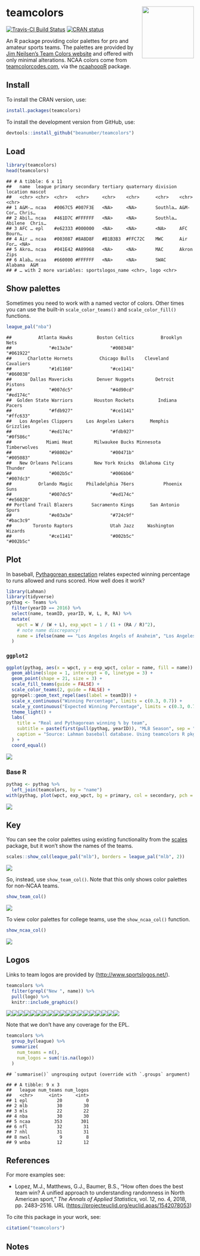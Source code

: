 
# teamcolors <img src='man/figures/logo.png' align="right" height="139" />

<!-- badges: start -->

[![Travis-CI Build
Status](https://travis-ci.org/beanumber/teamcolors.svg?branch=master)](https://travis-ci.org/beanumber/teamcolors)
[![CRAN
status](https://www.r-pkg.org/badges/version/teamcolors)](https://cran.r-project.org/package=teamcolors)
<!-- badges: end -->

An R package providing color palettes for pro and amateur sports teams.
The palettes are provided by [Jim Neilsen’s Team Colors
website](http://jim-nielsen.com/teamcolors/) and offered with only
minimal alterations. NCAA colors come from
[teamcolorcodes.com](https://teamcolorcodes.com/), via the
[ncaahoopR](https://github.com/lbenz730/ncaahoopR) package.

## Install

To install the CRAN version, use:

``` r
install.packages(teamcolors)
```

To install the development version from GitHub, use:

``` r
devtools::install_github("beanumber/teamcolors")
```

## Load

``` r
library(teamcolors)
head(teamcolors)
```

    ## # A tibble: 6 x 11
    ##   name  league primary secondary tertiary quaternary division location mascot
    ##   <chr> <chr>  <chr>   <chr>     <chr>    <chr>      <chr>    <chr>    <chr> 
    ## 1 A&M-… ncaa   #0067C5 #007F3E   <NA>     <NA>       Southla… A&M-Cor… Chris…
    ## 2 Abil… ncaa   #461D7C #FFFFFF   <NA>     <NA>       Southla… Abilene  Chris…
    ## 3 AFC … epl    #e62333 #000000   <NA>     <NA>       <NA>     AFC      Bourn…
    ## 4 Air … ncaa   #003087 #8A8D8F   #B1B3B3  #FFC72C    MWC      Air For… <NA>  
    ## 5 Akro… ncaa   #041E42 #A89968   <NA>     <NA>       MAC      Akron    Zips  
    ## 6 Alab… ncaa   #660000 #FFFFFF   <NA>     <NA>       SWAC     Alabama  A&M   
    ## # … with 2 more variables: sportslogos_name <chr>, logo <chr>

## Show palettes

Sometimes you need to work with a named vector of colors. Other times
you can use the built-in `scale_color_teams()` and `scale_color_fill()`
functions.

``` r
league_pal("nba")
```

    ##          Atlanta Hawks         Boston Celtics          Brooklyn Nets 
    ##              "#e13a3e"              "#008348"              "#061922" 
    ##      Charlotte Hornets          Chicago Bulls    Cleveland Cavaliers 
    ##              "#1d1160"              "#ce1141"              "#860038" 
    ##       Dallas Mavericks         Denver Nuggets        Detroit Pistons 
    ##              "#007dc5"              "#4d90cd"              "#ed174c" 
    ##  Golden State Warriors        Houston Rockets         Indiana Pacers 
    ##              "#fdb927"              "#ce1141"              "#ffc633" 
    ##   Los Angeles Clippers     Los Angeles Lakers      Memphis Grizzlies 
    ##              "#ed174c"              "#fdb927"              "#0f586c" 
    ##             Miami Heat        Milwaukee Bucks Minnesota Timberwolves 
    ##              "#98002e"              "#00471b"              "#005083" 
    ##   New Orleans Pelicans        New York Knicks  Oklahoma City Thunder 
    ##              "#002b5c"              "#006bb6"              "#007dc3" 
    ##          Orlando Magic     Philadelphia 76ers           Phoenix Suns 
    ##              "#007dc5"              "#ed174c"              "#e56020" 
    ## Portland Trail Blazers       Sacramento Kings      San Antonio Spurs 
    ##              "#e03a3e"              "#724c9f"              "#bac3c9" 
    ##        Toronto Raptors              Utah Jazz     Washington Wizards 
    ##              "#ce1141"              "#002b5c"              "#002b5c"

## Plot

In baseball, [Pythagorean
expectation](https://en.wikipedia.org/wiki/Pythagorean_expectation)
relates expected winning percentage to runs allowed and runs scored. How
well does it work?

``` r
library(Lahman)
library(tidyverse)
pythag <- Teams %>%
  filter(yearID == 2016) %>%
  select(name, teamID, yearID, W, L, R, RA) %>%
  mutate(
    wpct = W / (W + L), exp_wpct = 1 / (1 + (RA / R)^2),
    # note name discrepancy!
    name = ifelse(name == "Los Angeles Angels of Anaheim", "Los Angeles Angels", name)
  )
```

### `ggplot2`

``` r
ggplot(pythag, aes(x = wpct, y = exp_wpct, color = name, fill = name)) +
  geom_abline(slope = 1, intercept = 0, linetype = 3) +
  geom_point(shape = 21, size = 3) +
  scale_fill_teams(guide = FALSE) +
  scale_color_teams(2, guide = FALSE) +
  ggrepel::geom_text_repel(aes(label = teamID)) +
  scale_x_continuous("Winning Percentage", limits = c(0.3, 0.7)) +
  scale_y_continuous("Expected Winning Percentage", limits = c(0.3, 0.7)) +
  theme_light() +
  labs(
    title = "Real and Pythagorean winning % by team",
    subtitle = paste(first(pull(pythag, yearID)), "MLB Season", sep = " "),
    caption = "Source: Lahman baseball database. Using teamcolors R pkg"
  ) +
  coord_equal()
```

![](README_files/figure-gfm/ggplot-1.png)<!-- -->

### Base R

``` r
pythag <- pythag %>%
  left_join(teamcolors, by = "name")
with(pythag, plot(wpct, exp_wpct, bg = primary, col = secondary, pch = 21, cex = 3))
```

![](README_files/figure-gfm/base-r-1.png)<!-- -->

## Key

You can see the color palettes using existing functionality from the
[scales](https://github.com/r-lib/scales) package, but it won’t show the
names of the teams.

``` r
scales::show_col(league_pal("mlb"), borders = league_pal("mlb", 2))
```

![](README_files/figure-gfm/show_col-1.png)<!-- -->

So, instead, use `show_team_col()`. Note that this only shows color
palettes for non-NCAA teams.

``` r
show_team_col()
```

![](README_files/figure-gfm/teamcolors-1.png)<!-- -->

To view color palettes for college teams, use the `show_ncaa_col()`
function.

``` r
show_ncaa_col()
```

![](README_files/figure-gfm/ncaacolors-1.png)<!-- -->

## Logos

Links to team logos are provided by (<http://www.sportslogos.net/>).

``` r
teamcolors %>%
  filter(grepl("New ", name)) %>%
  pull(logo) %>%
  knitr::include_graphics()
```

![](https://content.sportslogos.net/logos/7/151/thumbs/y71myf8mlwlk8lbgagh3fd5e0.gif)<!-- -->![](https://content.sportslogos.net/logos/9/327/thumbs/32748292009.gif)<!-- -->![](https://content.sportslogos.net/logos/33/768/thumbs/2864.gif)<!-- -->![](https://content.sportslogos.net/logos/1/18/thumbs/32tfs723a3bes0p0hb4hgcy1u.gif)<!-- -->![](https://content.sportslogos.net/logos/33/769/thumbs/ghyb25tvzhogmpe3beytq4wtg.gif)<!-- -->![](https://content.sportslogos.net/logos/33/770/thumbs/77055192007.gif)<!-- -->![](https://content.sportslogos.net/logos/6/4962/thumbs/496226812014.gif)<!-- -->![](https://content.sportslogos.net/logos/33/771/thumbs/77148682013.gif)<!-- -->![](https://content.sportslogos.net/logos/7/175/thumbs/907.gif)<!-- -->![](https://content.sportslogos.net/logos/9/5119/thumbs/511960002015.gif)<!-- -->![](https://content.sportslogos.net/logos/7/166/thumbs/919.gif)<!-- -->![](https://content.sportslogos.net/logos/1/19/thumbs/1939112018.gif)<!-- -->![](https://content.sportslogos.net/logos/7/152/thumbs/15291162019.gif)<!-- -->![](https://content.sportslogos.net/logos/6/216/thumbs/2nn48xofg0hms8k326cqdmuis.gif)<!-- -->![](https://content.sportslogos.net/logos/16/309/thumbs/30978362020.gif)<!-- -->![](https://content.sportslogos.net/logos/54/67/thumbs/m01gfgeorgvbfw15fy04alujm.gif)<!-- -->![](https://content.sportslogos.net/logos/1/20/thumbs/144.gif)<!-- -->![](https://content.sportslogos.net/logos/9/1876/thumbs/i9ni847kriagxdlb7xewa6dl8.gif)<!-- -->![](https://content.sportslogos.net/logos/53/68/thumbs/1256.gif)<!-- -->

Note that we don’t have any coverage for the EPL.

``` r
teamcolors %>%
  group_by(league) %>%
  summarize(
    num_teams = n(),
    num_logos = sum(!is.na(logo))
  )
```

    ## `summarise()` ungrouping output (override with `.groups` argument)

    ## # A tibble: 9 x 3
    ##   league num_teams num_logos
    ##   <chr>      <int>     <int>
    ## 1 epl           20         0
    ## 2 mlb           30        30
    ## 3 mls           22        22
    ## 4 nba           30        30
    ## 5 ncaa         353       301
    ## 6 nfl           32        31
    ## 7 nhl           31        31
    ## 8 nwsl           9         8
    ## 9 wnba          12        12

## References

For more examples see:

  - Lopez, M.J., Matthews, G.J., Baumer, B.S., “How often does the best
    team win? A unified approach to understanding randomness in North
    American sport,” *The Annals of Applied Statistics*, vol. 12, no. 4,
    2018, pp. 2483–2516. URL
    (<https://projecteuclid.org/euclid.aoas/1542078053>)

To cite this package in your work, see:

``` r
citation("teamcolors")
```

## Notes
